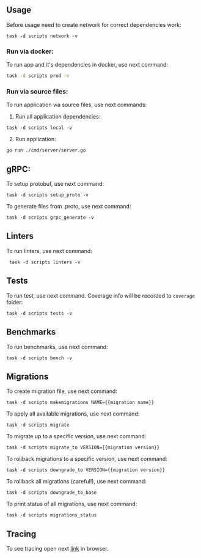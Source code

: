 ## Usage

Before usage need to create network for correct dependencies work:
```shell
task -d scripts network -v
```

### Run via docker:

To run app and it's dependencies in docker, use next command:
```bash
task -d scripts prod -v
```

### Run via source files:

To run application via source files, use next commands:
1) Run all application dependencies:
```shell
task -d scripts local -v
```
2) Run application:
```shell
go run ./cmd/server/server.go
```

## gRPC:

To setup protobuf, use next command:
```shell
task -d scripts setup_proto -v
```

To generate files from .proto, use next command:
```shell
task -d scripts grpc_generate -v
```

## Linters

To run linters, use next command:
```shell
 task -d scripts linters -v
```

## Tests

To run test, use next command. Coverage info will be
recorded to ```coverage``` folder:
```shell
task -d scripts tests -v
```

## Benchmarks

To run benchmarks, use next command:
```shell
task -d scripts bench -v
```

## Migrations

To create migration file, use next command:
```shell
task -d scripts makemigrations NAME={{migration name}}
```

To apply all available migrations, use next command:
```shell
task -d scripts migrate
```

To migrate up to a specific version, use next command:
```shell
task -d scripts migrate_to VERSION={{migration version}}
```

To rollback migrations to a specific version, use next command:
```shell
task -d scripts downgrade_to VERSION={{migration version}}
```

To rollback all migrations (careful!), use next command:
```shell
task -d scripts downgrade_to_base
```

To print status of all migrations, use next command:
```shell
task -d scripts migrations_status
```

## Tracing

To see tracing open 
next [link](http://localhost:16686) in browser.
